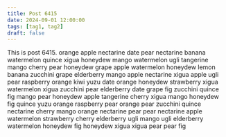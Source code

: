 ```yaml
---
title: Post 6415
date: 2024-09-01 12:00:00
tags: [tag1, tag2]
draft: false
---
```

This is post 6415.
orange
apple
nectarine
date
pear
nectarine
banana
watermelon
quince
xigua
honeydew
mango
watermelon
ugli
tangerine
mango
cherry
pear
honeydew
grape
apple
watermelon
honeydew
lemon
banana
zucchini
grape
elderberry
mango
apple
nectarine
xigua
apple
ugli
pear
raspberry
orange
kiwi
yuzu
date
orange
honeydew
strawberry
xigua
watermelon
xigua
zucchini
pear
elderberry
date
grape
fig
zucchini
quince
fig
mango
pear
honeydew
apple
tangerine
cherry
xigua
mango
honeydew
fig
quince
yuzu
orange
raspberry
pear
orange
pear
zucchini
quince
nectarine
cherry
mango
orange
nectarine
pear
pear
nectarine
apple
watermelon
strawberry
cherry
elderberry
ugli
mango
ugli
elderberry
watermelon
honeydew
fig
honeydew
xigua
xigua
pear
pear
fig
